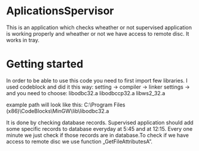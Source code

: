 # AplicationsSpervisor

This is an application which checks wheather or not supervised application is working properly and wheather or not we have access to remote disc. It works in tray.


# Getting started

In order to be able to use this code you need to first import few libraries. I used codeblock and did it this way: setting -> compiler -> linker settings -> and you need to choose:
libodbc32.a
libodbccp32.a
libws2_32.a

example path will look like this: C:\Program Files (x86)\CodeBlocks\MinGW\lib\libodbc32.a




It is done by checking database records. Supervised application should add some specific records to database everyday at 5:45 and at 12:15. Every one minute we just check if those records are in database.To check if we have access to remote disc we use function „GetFileAttributesA”.
